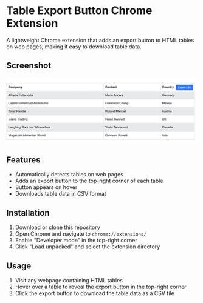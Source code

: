 # Table Export Button Chrome Extension

A lightweight Chrome extension that adds an export button to HTML tables on web pages, making it easy to download table data.

## Screenshot
![Table Export Button Demo](demo.png)

## Features

- Automatically detects tables on web pages
- Adds an export button to the top-right corner of each table
- Button appears on hover 
- Downloads table data in CSV format

## Installation

1. Download or clone this repository
2. Open Chrome and navigate to `chrome://extensions/`
3. Enable "Developer mode" in the top-right corner
4. Click "Load unpacked" and select the extension directory

## Usage

1. Visit any webpage containing HTML tables
2. Hover over a table to reveal the export button in the top-right corner
3. Click the export button to download the table data as a CSV file